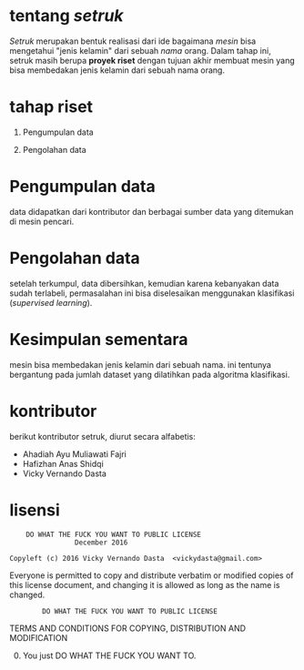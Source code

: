 # tentang *setruk*

*Setruk* merupakan bentuk realisasi dari ide
bagaimana *mesin* bisa mengetahui "jenis kelamin" dari sebuah *nama* orang. Dalam tahap ini, setruk masih berupa **proyek riset** dengan tujuan akhir
membuat mesin yang bisa membedakan jenis kelamin dari sebuah nama orang.


# tahap riset

1. Pengumpulan data

2. Pengolahan data


# Pengumpulan data 

data didapatkan dari kontributor dan berbagai sumber data yang ditemukan di mesin pencari.

# Pengolahan data 

setelah terkumpul, data dibersihkan, kemudian karena kebanyakan data sudah terlabeli, permasalahan ini bisa 
diselesaikan menggunakan klasifikasi (*supervised learning*).

# Kesimpulan sementara 

mesin bisa membedakan jenis kelamin dari sebuah nama.
ini tentunya bergantung pada jumlah dataset yang dilatihkan pada algoritma klasifikasi.


# kontributor

berikut kontributor setruk, diurut secara alfabetis:

- Ahadiah Ayu Muliawati Fajri
- Hafizhan Anas Shidqi
- Vicky Vernando Dasta

# lisensi

        DO WHAT THE FUCK YOU WANT TO PUBLIC LICENSE
                    December 2016

    Copyleft (c) 2016 Vicky Vernando Dasta  <vickydasta@gmail.com>

Everyone is permitted to copy and distribute verbatim or modified
copies of this license document, and changing it is allowed as long
as the name is changed.

            DO WHAT THE FUCK YOU WANT TO PUBLIC LICENSE
   TERMS AND CONDITIONS FOR COPYING, DISTRIBUTION AND MODIFICATION

  0. You just DO WHAT THE FUCK YOU WANT TO.
